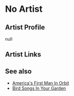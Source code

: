 # No Artist

## Artist Profile

null

## Artist Links



## See also

- [America's First Man In Orbit](No_Artist-Americas_First_Man_In_Orbit.md)
- [Bird Songs In Your Garden](No_Artist-Bird_Songs_In_Your_Garden.md)
